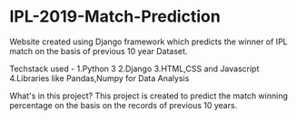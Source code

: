 # IPL-2019-Match-Prediction
Website created using Django framework which predicts the winner of IPL match on the basis of previous 10 year Dataset.

Techstack used - 
1.Python 3
2.Django
3.HTML,CSS and Javascript 
4.Libraries like Pandas,Numpy for Data Analysis 

What's in this project? 
This project is created to predict the match winning percentage on the basis on the records of previous 10 years. 






